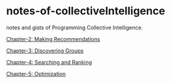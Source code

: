 # notes-of-collectiveIntelligence
notes and gists of Programming Collective Intelligence.


[Chapter-2: Making Recommendations](./Chapter-2)

[Chapter-3: Discovering Groups](./Chapter-3)

[Chapter-4: Searching and Ranking](./Chapter-4)

[Chapter-5: Optimization](./Chapter-5)
